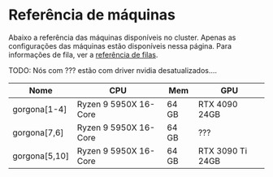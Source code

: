 # Referência de máquinas

Abaixo a referência das máquinas disponíveis no cluster. Apenas as configurações das máquinas estão disponíveis nessa página. Para informações de fila, ver a [referência de filas](user/filas-atual.md). 

TODO: Nós com ??? estão com driver nvidia desatualizados....


| Nome          | CPU                   | Mem   | GPU              |
|---------------|-----------------------|-------|------------------|
| gorgona[1-4]  | Ryzen 9 5950X 16-Core | 64 GB | RTX 4090 24GB    |
| gorgona[7,6]  | Ryzen 9 5950X 16-Core | 64 GB | ???              |
| gorgona[5,10] | Ryzen 9 5950X 16-Core | 64 GB | RTX 3090 Ti 24GB |
